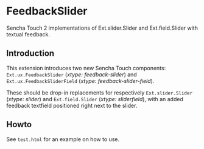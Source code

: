 FeedbackSlider
==============

Sencha Touch 2 implementations of Ext.slider.Slider and Ext.field.Slider
with textual feedback.

Introduction
------------

This extension introduces two new Sencha Touch components:
`Ext.ux.FeedbackSlider` (_xtype: feedback-slider_) and
`Ext.ux.FeedbackSliderField` (_xtype: feedback-slider-field_).

These should be drop-in replacements for respectively `Ext.slider.Slider`
(_xtype: slider_) and `Ext.field.Slider` (_xtype: sliderfield_), with an
added feedback textfield positioned right next to the slider.

Howto
-----

See `test.html` for an example on how to use.
